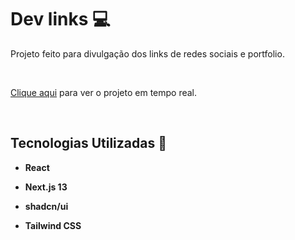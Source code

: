 # Dev links 💻

Projeto feito para divulgação dos links de redes sociais e portfolio.

&nbsp;

[Clique aqui](https://dev-links-tawny.vercel.app/) para ver o projeto em tempo real.

&nbsp;

## Tecnologias Utilizadas 🚀

- **React**

- **Next.js 13**

- **shadcn/ui**

- **Tailwind CSS**